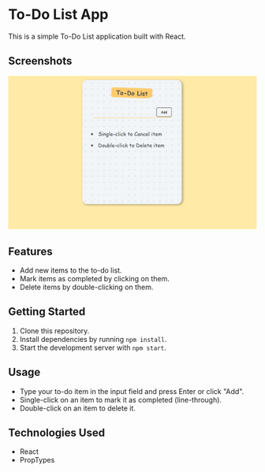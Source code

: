 # To-Do List App

This is a simple To-Do List application built with React.

## Screenshots

![Screenshot 1](src/assets/Screenshots/Screenshot.png)

## Features

- Add new items to the to-do list.
- Mark items as completed by clicking on them.
- Delete items by double-clicking on them.

## Getting Started

1. Clone this repository.
2. Install dependencies by running `npm install`.
3. Start the development server with `npm start`.

## Usage

- Type your to-do item in the input field and press Enter or click "Add".
- Single-click on an item to mark it as completed (line-through).
- Double-click on an item to delete it.

## Technologies Used

- React
- PropTypes